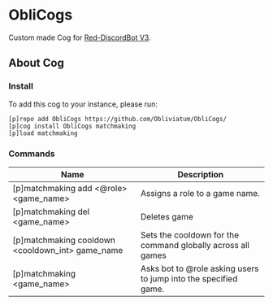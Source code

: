 # ObliCogs
Custom made Cog for [Red-DiscordBot V3](https://github.com/Cog-Creators/Red-DiscordBot/tree/V3/develop).

## About Cog

### Install
To add this cog to your instance, please run: 
```
[p]repo add ObliCogs https://github.com/Obliviatum/ObliCogs/
[p]cog install ObliCogs matchmaking
[p]load matchmaking
```

### Commands 
| Name                                   | Description                                                     |
|----------------------------------------|-----------------------------------------------------------------|
| [p]matchmaking add <@role> <game_name> | Assigns a role to a game name.                                  |
| [p]matchmaking del <game_name>         | Deletes game                                                    |
| [p]matchmaking cooldown <cooldown_int> game_name | Sets the cooldown for the command globally across all games     |
| [p]matchmaking <game_name>             | Asks bot to @role asking users to jump into the specified game. |
